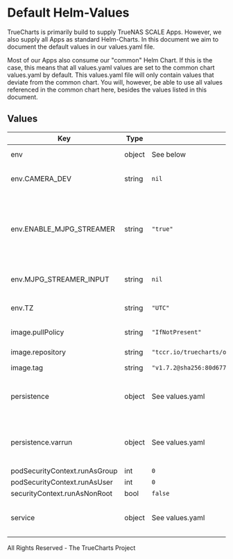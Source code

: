# Default Helm-Values

TrueCharts is primarily build to supply TrueNAS SCALE Apps.
However, we also supply all Apps as standard Helm-Charts. In this document we aim to document the default values in our values.yaml file.

Most of our Apps also consume our "common" Helm Chart.
If this is the case, this means that all values.yaml values are set to the common chart values.yaml by default. This values.yaml file will only contain values that deviate from the common chart.
You will, however, be able to use all values referenced in the common chart here, besides the values listed in this document.

## Values

| Key | Type | Default | Description |
|-----|------|---------|-------------|
| env | object | See below | environment variables. |
| env.CAMERA_DEV | string | `nil` | MJPG Streamer camera device |
| env.ENABLE_MJPG_STREAMER | string | `"true"` | Enable MJPG Streamer Enable this to ensure camera streaming is enabled you add a video device. |
| env.MJPG_STREAMER_INPUT | string | `nil` | MJPG Streamer input parameters |
| env.TZ | string | `"UTC"` | Set the container timezone |
| image.pullPolicy | string | `"IfNotPresent"` | image pull policy |
| image.repository | string | `"tccr.io/truecharts/octoprint"` | image repository |
| image.tag | string | `"v1.7.2@sha256:80d677488365ad240b0cef90fa381ba849dcd82dfc62b11689d88da9867956c6"` | image tag |
| persistence | object | See values.yaml | Configure persistence settings for the chart under this key. |
| persistence.varrun | object | See values.yaml | Configure a hostPathMount to mount a USB device in the container. |
| podSecurityContext.runAsGroup | int | `0` |  |
| podSecurityContext.runAsUser | int | `0` |  |
| securityContext.runAsNonRoot | bool | `false` |  |
| service | object | See values.yaml | Configures service settings for the chart. |

All Rights Reserved - The TrueCharts Project
